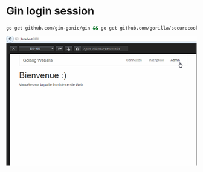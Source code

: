 # Gin login session

```bash
go get github.com/gin-gonic/gin && go get github.com/gorilla/securecookie && go get github.com/gorilla/csrf && github.com/mattn/go-sqlite3 && github.com/jinzhu/gorm
```

![preview](preview.gif)